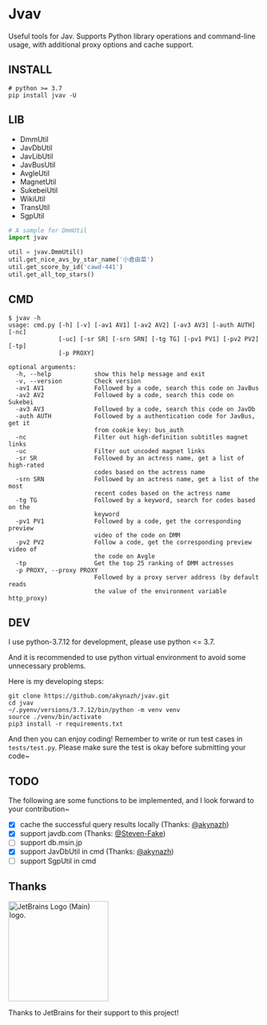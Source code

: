 # Jvav

Useful tools for Jav. Supports Python library operations and command-line usage, with additional proxy options and cache support.

## INSTALL

```
# python >= 3.7
pip install jvav -U
```

## LIB

- DmmUtil
- JavDbUtil
- JavLibUtil
- JavBusUtil
- AvgleUtil
- MagnetUtil
- SukebeiUtil
- WikiUtil
- TransUtil
- SgpUtil

```py
# A sample for DmmUtil
import jvav

util = jvav.DmmUtil()
util.get_nice_avs_by_star_name('小倉由菜')
util.get_score_by_id('cawd-441')
util.get_all_top_stars()
```

## CMD

```shell
$ jvav -h
usage: cmd.py [-h] [-v] [-av1 AV1] [-av2 AV2] [-av3 AV3] [-auth AUTH] [-nc]
              [-uc] [-sr SR] [-srn SRN] [-tg TG] [-pv1 PV1] [-pv2 PV2] [-tp]
              [-p PROXY]

optional arguments:
  -h, --help            show this help message and exit
  -v, --version         Check version
  -av1 AV1              Followed by a code, search this code on JavBus
  -av2 AV2              Followed by a code, search this code on Sukebei
  -av3 AV3              Followed by a code, search this code on JavDb
  -auth AUTH            Followed by a authentication code for JavBus, get it
                        from cookie key: bus_auth
  -nc                   Filter out high-definition subtitles magnet links
  -uc                   Filter out uncoded magnet links
  -sr SR                Followed by an actress name, get a list of high-rated
                        codes based on the actress name
  -srn SRN              Followed by an actress name, get a list of the most
                        recent codes based on the actress name
  -tg TG                Followed by a keyword, search for codes based on the
                        keyword
  -pv1 PV1              Followed by a code, get the corresponding preview
                        video of the code on DMM
  -pv2 PV2              Follow a code, get the corresponding preview video of
                        the code on Avgle
  -tp                   Get the top 25 ranking of DMM actresses
  -p PROXY, --proxy PROXY
                        Followed by a proxy server address (by default reads
                        the value of the environment variable http_proxy)
```

## DEV

I use python-3.7.12 for development, please use python <= 3.7. 

And it is recommended to use python virtual environment to avoid some unnecessary problems.

Here is my developing steps:

```shell
git clone https://github.com/akynazh/jvav.git
cd jvav
~/.pyenv/versions/3.7.12/bin/python -m venv venv
source ./venv/bin/activate
pip3 install -r requirements.txt
```

And then you can enjoy coding! Remember to write or run test cases in `tests/test.py`.
Please make sure the test is okay before submitting your code~

## TODO

The following are some functions to be implemented, and I look forward to your contribution~ 

- [x] cache the successful query results locally (Thanks: [@akynazh](https://github.com/akynazh))
- [x] support javdb.com (Thanks: [@Steven-Fake](https://github.com/Steven-Fake))
- [ ] support db.msin.jp
- [x] support JavDbUtil in cmd (Thanks: [@akynazh](https://github.com/akynazh))
- [ ] support SgpUtil in cmd

## Thanks

<a href="https://www.jetbrains.com/">
<img src="https://resources.jetbrains.com/storage/products/company/brand/logos/jb_beam.png" alt="JetBrains Logo (Main) logo." style="width: 200px;"></a>

Thanks to JetBrains for their support to this project!